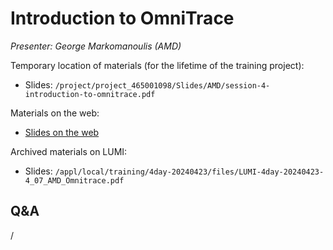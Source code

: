 # Introduction to OmniTrace

<!-- Cannot do in full italics as the ã is misplaced which is likely an mkdocs bug. -->
*Presenter: George Markomanoulis (AMD)*

<!--
Course materials will be provided during and after the course.
-->

<!--
<video src="https://462000265.lumidata.eu/4day-20240423/recordings/4_07_AMD_Omnitrace.mp4" controls="controls">
</video>
-->

Temporary location of materials (for the lifetime of the training project):

-   Slides: `/project/project_465001098/Slides/AMD/session-4-introduction-to-omnitrace.pdf`

Materials on the web:

-   [Slides on the web](https://462000265.lumidata.eu/4day-20240423/files/LUMI-4day-20240423-4_07_AMD_Omnitrace.pdf)

Archived materials on LUMI:

-   Slides: `/appl/local/training/4day-20240423/files/LUMI-4day-20240423-4_07_AMD_Omnitrace.pdf`

<!--
-   Recording: `/appl/local/training/4day-20240423/recordings/4_07_AMD_Omnitrace.mp4`
-->

## Q&A

/

